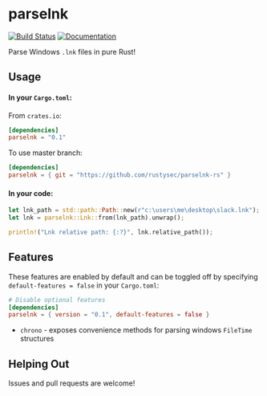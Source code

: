 parselnk
========
[![Build Status](https://github.com/rustysec/parselnk-rs/workflows/Build/badge.svg)](https://github.com/rustysec/parselnk-rs/actions)
[![Documentation](https://docs.rs/parselnk/badge.svg)](https://docs.rs/parselnk)

Parse Windows `.lnk` files in pure Rust!

## Usage

#### In your `Cargo.toml`:

From `crates.io`:
```toml
[dependencies]
parselnk = "0.1"
```

To use master branch:
```toml
[dependencies]
parselnk = { git = "https://github.com/rustysec/parselnk-rs" }
```

#### In your code:

```rust
let lnk_path = std::path::Path::new(r"c:\users\me\desktop\slack.lnk");
let lnk = parselnk::Lnk::from(lnk_path).unwrap();

println!("Lnk relative path: {:?}", lnk.relative_path());
```


## Features
These features are enabled by default and can be toggled off 
by specifying `default-features = false` in your `Cargo.toml`:

```toml
# Disable optional features
[dependencies]
parselnk = { version = "0.1", default-features = false }
```

- `chrono` - exposes convenience methods for parsing windows `FileTime` structures

## Helping Out
Issues and pull requests are welcome!
